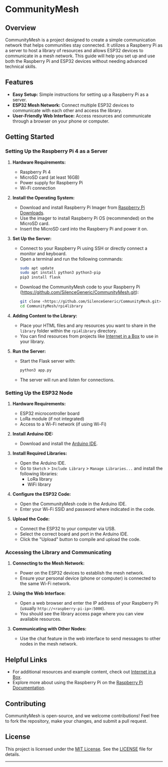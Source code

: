 # CommunityMesh

## Overview

CommunityMesh is a project designed to create a simple communication network that helps communities stay connected. It utilizes a Raspberry Pi as a server to host a library of resources and allows ESP32 devices to communicate in a mesh network. This guide will help you set up and use both the Raspberry Pi and ESP32 devices without needing advanced technical skills.

## Features

- **Easy Setup:** Simple instructions for setting up a Raspberry Pi as a server.
- **ESP32 Mesh Network:** Connect multiple ESP32 devices to communicate with each other and access the library.
- **User-Friendly Web Interface:** Access resources and communicate through a browser on your phone or computer.

## Getting Started

### Setting Up the Raspberry Pi 4 as a Server

1. **Hardware Requirements:**
   - Raspberry Pi 4
   - MicroSD card (at least 16GB)
   - Power supply for Raspberry Pi
   - Wi-Fi connection

2. **Install the Operating System:**
   - Download and install Raspberry Pi Imager from [Raspberry Pi Downloads](https://www.raspberrypi.com/software/).
   - Use the imager to install Raspberry Pi OS (recommended) on the MicroSD card.
   - Insert the MicroSD card into the Raspberry Pi and power it on.

3. **Set Up the Server:**
   - Connect to your Raspberry Pi using SSH or directly connect a monitor and keyboard.
   - Open a terminal and run the following commands:
     ```bash
     sudo apt update
     sudo apt install python3 python3-pip
     pip3 install flask
     ```
   - Download the CommunityMesh code to your Raspberry Pi (https://github.com/SilenceGeneric/CommunityMesh.git):
     ```bash
     git clone <https://github.com/SilenceGeneric/CommunityMesh.git>
     cd CommunityMesh/rpi4library
     ```

4. **Adding Content to the Library:**
   - Place your HTML files and any resources you want to share in the `library` folder within the `rpi4library` directory.
   - You can find resources from projects like [Internet in a Box](https://internet-in-a-box.org/) to use in your library.

5. **Run the Server:**
   - Start the Flask server with:
     ```bash
     python3 app.py
     ```
   - The server will run and listen for connections.

### Setting Up the ESP32 Node

1. **Hardware Requirements:**
   - ESP32 microcontroller board
   - LoRa module (if not integrated)
   - Access to a Wi-Fi network (if using Wi-Fi)

2. **Install Arduino IDE:**
   - Download and install the [Arduino IDE](https://www.arduino.cc/en/software).

3. **Install Required Libraries:**
   - Open the Arduino IDE.
   - Go to `Sketch` > `Include Library` > `Manage Libraries...` and install the following libraries:
     - LoRa library
     - WiFi library

4. **Configure the ESP32 Code:**
   - Open the CommunityMesh code in the Arduino IDE.
   - Enter your Wi-Fi SSID and password where indicated in the code.

5. **Upload the Code:**
   - Connect the ESP32 to your computer via USB.
   - Select the correct board and port in the Arduino IDE.
   - Click the "Upload" button to compile and upload the code.

### Accessing the Library and Communicating

1. **Connecting to the Mesh Network:**
   - Power on the ESP32 devices to establish the mesh network.
   - Ensure your personal device (phone or computer) is connected to the same Wi-Fi network.

2. **Using the Web Interface:**
   - Open a web browser and enter the IP address of your Raspberry Pi (usually `http://<raspberry-pi-ip>:5000`).
   - You should see the library access page where you can view available resources.

3. **Communicating with Other Nodes:**
   - Use the chat feature in the web interface to send messages to other nodes in the mesh network.

## Helpful Links

- For additional resources and example content, check out [Internet in a Box](https://internet-in-a-box.org/).
- Explore more about using the Raspberry Pi on the [Raspberry Pi Documentation](https://www.raspberrypi.com/documentation/).

## Contributing

CommunityMesh is open-source, and we welcome contributions! Feel free to fork the repository, make your changes, and submit a pull request.

## License

This project is licensed under the [MIT License](https://opensource.org/licenses/MIT). See the [LICENSE](LICENSE) file for details.

---
